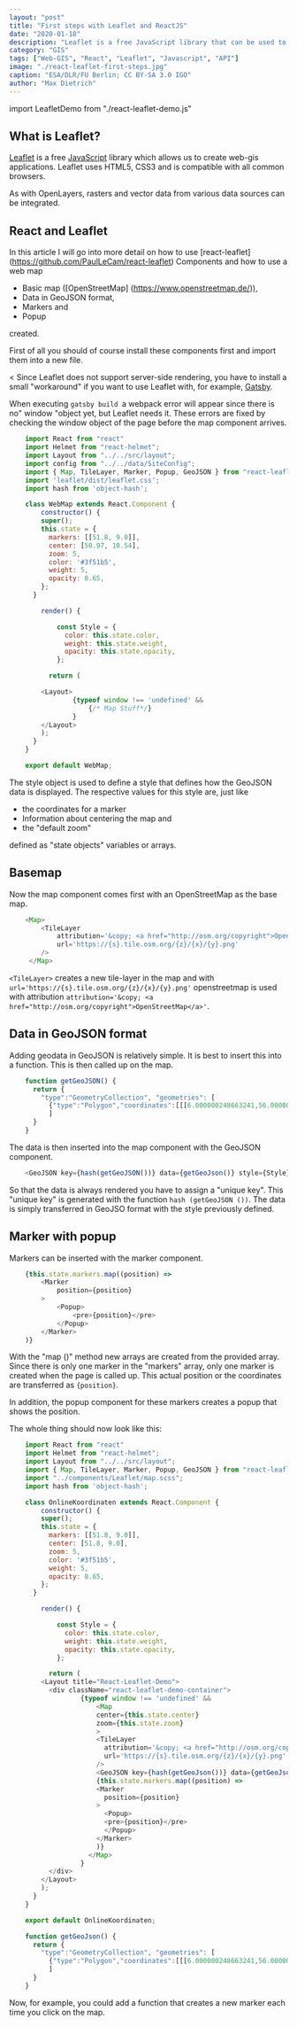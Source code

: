 ```yaml
---
layout: "post"
title: "First steps with Leaflet and ReactJS"
date: "2020-01-18"
description: "Leaflet is a free JavaScript library that can be used to create web GIS applications. Leaflet uses HTML5, CSS3 and is compatible with all common browsers."
category: "GIS"
tags: ["Web-GIS", "React", "Leaflet", "Javascript", "API"]
image: "./react-leaflet-first-steps.jpg"
caption: "ESA/DLR/FU Berlin; CC BY-SA 3.0 IGO"
author: "Max Dietrich"
---
```


import LeafletDemo from "./react-leaflet-demo.js"

## What is Leaflet?

[Leaflet](https://leafletjs.com/) is a free [JavaScript](/en/tags/javascript) library which allows us to create web-gis applications. Leaflet uses HTML5, CSS3 and is compatible with all common browsers.

As with OpenLayers, rasters and vector data from various data sources can be integrated.

## React and Leaflet

In this article I will go into more detail on how to use [react-leaflet] (https://github.com/PaulLeCam/react-leaflet) Components and how to use a web map

* Basic map ([OpenStreetMap] (https://www.openstreetmap.de/)),
* Data in GeoJSON format,
* Markers and
* Popup

created.

First of all you should of course install these components first and import them into a new file.

< Since Leaflet does not support server-side rendering, you have to install a small "workaround" if you want to use Leaflet with, for example, [Gatsby](https://www.gatsbyjs.org/).

When executing `gatsby build `a webpack error will appear since there is no" window "object yet, but Leaflet needs it. These errors are fixed by checking the window object of the page before the map component arrives.

```js
    import React from "react"
    import Helmet from "react-helmet";
    import Layout from "../../src/layout";
    import config from "../../data/SiteConfig";
    import { Map, TileLayer, Marker, Popup, GeoJSON } from "react-leaflet";
    import 'leaflet/dist/leaflet.css';
    import hash from 'object-hash';

    class WebMap extends React.Component {  
        constructor() {
        super();
        this.state = {
          markers: [[51.8, 9.0]],
          center: [50.97, 10.54],
          zoom: 5,
          color: '#3f51b5',
          weight: 5,
          opacity: 0.65,
        };
      }

        render() {

            const Style = {
              color: this.state.color,
              weight: this.state.weight,
              opacity: this.state.opacity,
            };

          return (

        <Layout>
                {typeof window !== 'undefined' &&
                    {/* Map Stuff*/}
                }
        </Layout>
        );
      }
    }

    export default WebMap;
```

The style object is used to define a style that defines how the GeoJSON data is displayed. The respective values for this style are, just like

* the coordinates for a marker
* Information about centering the map and
* the "default zoom"

defined as "state objects" variables or arrays.

## Basemap

Now the map component comes first with an OpenStreetMap as the base map.

```js
    <Map>
        <TileLayer
            attribution='&copy; <a href="http://osm.org/copyright">OpenStreetMap</a>'
            url='https://{s}.tile.osm.org/{z}/{x}/{y}.png'
        />
     </Map>
```

`<TileLayer>` creates a new tile-layer in the map and with `url='https://{s}.tile.osm.org/{z}/{x}/{y}.png'`  openstreetmap is used with attribution `attribution='&copy; <a href="http://osm.org/copyright">OpenStreetMap</a>'`.

## Data in GeoJSON format

Adding geodata in GeoJSON is relatively simple. It is best to insert this into a function. This is then called up on the map.

```js
    function getGeoJSON() {
      return {
        "type":"GeometryCollection", "geometries": [
          {"type":"Polygon","coordinates":[[[6.000000248663241,56.000000155530984],[7.000000192318055,56.000000155530984],[8.000000135973096,56.000000155530984],[9.000000247266257,56.000000155530984],[10.000000190921071,56.000000155530984],[11.000000134576112,56.000000155530984],[12.000000245869273,56.000000155530984],[12.000000245869273,55.000000211876],[12.000000245869273,54.00000010058284],[12.000000245869273,53.00000015692797],[12.000000245869273,52.00000021327298],[12.000000245869273,51.00000010197982],[12.000000245869273,50.00000015832478],[12.000000245869273,49.00000004703179],[12.000000245869273,48.000000103376806],[11.000000134576112,48.000000103376806],[10.000000190921071,48.000000103376806],[9.000000247266257,48.000000103376806],[8.000000135973096,48.000000103376806],[7.000000192318055,48.000000103376806],[6.000000248663241,48.000000103376806],[6.000000248663241,49.00000004703179],[6.000000248663241,50.00000015832478],[6.000000248663241,51.00000010197982],[6.000000248663241,52.00000021327298],[6.000000248663241,53.00000015692797],[6.000000248663241,54.00000010058284],[6.000000248663241,55.000000211876],[6.000000248663241,56.000000155530984]]]}
          ]
      }
    }
```

The data is then inserted into the map component with the GeoJSON component.

```js
    <GeoJSON key={hash(getGeoJSON())} data={getGeoJson()} style={Style}/>
```

So that the data is always rendered you have to assign a "unique key". This "unique key" is generated with the function `hash (getGeoJSON ())`. The data is simply transferred in GeoJSO format with the style previously defined.

## Marker with popup

Markers can be inserted with the marker component.

```js
    {this.state.markers.map((position) => 
        <Marker 
            position={position}
        >
            <Popup>
                <pre>{position}</pre>
            </Popup>
        </Marker>
    )}
```

With the "map ()" method new arrays are created from the provided array. Since there is only one marker in the "markers" array, only one marker is created when the page is called up. This actual position or the coordinates are transferred as `{position}`.

In addition, the popup component for these markers creates a popup that shows the position.

The whole thing should now look like this:

```js
    import React from "react"
    import Helmet from "react-helmet";
    import Layout from "../../src/layout";
    import { Map, TileLayer, Marker, Popup, GeoJSON } from "react-leaflet";
    import "../components/Leaflet/map.scss";
    import hash from 'object-hash';

    class OnlineKoordinaten extends React.Component {    
        constructor() {
        super();
        this.state = {
          markers: [[51.8, 9.0]],
          center: [51.8, 9.0],
          zoom: 5,
          color: '#3f51b5',
          weight: 5,
          opacity: 0.65,
        };
      }

        render() {

            const Style = {
              color: this.state.color,
              weight: this.state.weight,
              opacity: this.state.opacity,
            };

          return (
        <Layout title="React-Leaflet-Demo">
          <div className="react-leaflet-demo-container">
                  {typeof window !== 'undefined' &&
                      <Map 
                      center={this.state.center} 
                      zoom={this.state.zoom} 
                      >
                      <TileLayer
                        attribution='&copy; <a href="http://osm.org/copyright">OpenStreetMap</a>'
                        url='https://{s}.tile.osm.org/{z}/{x}/{y}.png'
                      />
                      <GeoJSON key={hash(getGeoJson())} data={getGeoJson()} style={Style}/>
                      {this.state.markers.map((position) => 
                      <Marker 
                        position={position}
                      >
                        <Popup>
                        <pre>{position}</pre>
                        </Popup>
                      </Marker>
                      )}
                    </Map>
                  }
          </div>
        </Layout>
        );
      }
    }

    export default OnlineKoordinaten;

    function getGeoJson() {
      return {
        "type":"GeometryCollection", "geometries": [
          {"type":"Polygon","coordinates":[[[6.000000248663241,56.000000155530984],[7.000000192318055,56.000000155530984],[8.000000135973096,56.000000155530984],[9.000000247266257,56.000000155530984],[10.000000190921071,56.000000155530984],[11.000000134576112,56.000000155530984],[12.000000245869273,56.000000155530984],[12.000000245869273,55.000000211876],[12.000000245869273,54.00000010058284],[12.000000245869273,53.00000015692797],[12.000000245869273,52.00000021327298],[12.000000245869273,51.00000010197982],[12.000000245869273,50.00000015832478],[12.000000245869273,49.00000004703179],[12.000000245869273,48.000000103376806],[11.000000134576112,48.000000103376806],[10.000000190921071,48.000000103376806],[9.000000247266257,48.000000103376806],[8.000000135973096,48.000000103376806],[7.000000192318055,48.000000103376806],[6.000000248663241,48.000000103376806],[6.000000248663241,49.00000004703179],[6.000000248663241,50.00000015832478],[6.000000248663241,51.00000010197982],[6.000000248663241,52.00000021327298],[6.000000248663241,53.00000015692797],[6.000000248663241,54.00000010058284],[6.000000248663241,55.000000211876],[6.000000248663241,56.000000155530984]]]}
          ]
      }
    }
```
<LeafletDemo/>

Now, for example, you could add a function that creates a new marker each time you click on the map.